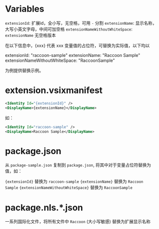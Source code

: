 # Variables

`extensionId`: 扩展id，全小写，无空格，可用 `-` 分割
`extensionName`: 显示名称，大写小英文字母，中间可加空格
`extensionNameWithoutWhiteSpace`: `extensionName` 无空格版本

在以下信息中，{xxx} 代表 xxx 变量值的占位符，可替换为实际值，以下均以

extensionId: "raccoon-sample"
extensionName: "Raccoon Sample"
extensionNameWithoutWhiteSpace: "RaccoonSample"

为例提供替换示例。

# extension.vsixmanifest

```xml
<Identity Id="{extensionId}" />
<DisplayName>{extensionName}</DisplayName>
```

如：
```xml
<Identity Id="raccoon-sample" />
<DisplayName>Raccoon Sample</DisplayName>
```

# package.json

从 `package-sample.json` 复制到 `package.json`, 将其中对于变量占位符替换为值，如：

`{extensionId}` 替换为 `raccoon-sample`
`{extensionName}` 替换为 `Raccoon Sample`
`{extensionNameWithoutWhiteSpace}` 替换为 `RaccoonSample`

# package.nls.*.json

一系列国际化文件，将所有文件中 `Raccoon` (大小写敏感) 替换为扩展显示名称